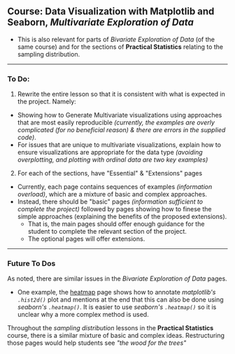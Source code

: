 

## **Course: Data Visualization with Matplotlib and Seaborn**, _Multivariate Exploration of Data_
  - This is also relevant for parts of _Bivariate Exploration of Data_ (of the same course) and for the sections of **Practical Statistics** relating to the sampling distribution.

***

### To Do:

1. Rewrite the entire lesson so that it is consistent with what is expected in the project. Namely:
  - Showing how to Generate Multivariate visualizations using approaches that are most easily reproducible _(currently, the examples are overly complicated (for no beneficial reason) & there are errors in the supplied code)_.
  - For issues that are unique to multivariate visualizations, explain how to ensure visualizations are appropriate for the data type _(avoiding overplotting, and plotting with ordinal data are two key examples)_
2. For each of the sections, have "Essential" &  "Extensions" pages 
  - Currently, each page contains sequences of examples _(information overload)_, which are a mixture of basic and complex approaches.
  - Instead, there should be "basic" pages _(information sufficient to complete the project)_ followed by pages showing how to finese the simple approaches (explaining the benefits of the proposed extensions).
      - That is, the main pages should offer enough guidance for the student to complete the relevant section of the project.
      - The optional pages will offer extensions.


***

### Future To Dos

As noted, there are similar issues in the _Bivariate Exploration of Data_ pages. 

- One example, the [heatmap](https://learn.udacity.com/paid-courses/cd12532/lessons/de891e39-61f8-4c96-a420-5a22f2b6a5a4/concepts/66697993-748f-41d2-825a-48429f8092ef) page shows how to annotate _matplotlib's_ _`.hist2d()`_ plot and mentions at the end that this can also be done using _seaborn's_ _`.heatmap()`_.  It is easier to use  _seaborn's_ _`.heatmap()`_ so it is unclear why a more complex method is used.

Throughout the _sampling distribution_ lessons in the **Practical Statistics** course, there is a similar mixture of basic and complex ideas. Restructuring those pages would help students see _"the wood for the trees"_

